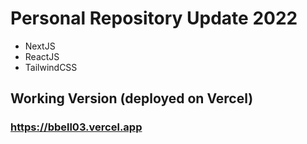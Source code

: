 

# Personal Repository Update 2022
- NextJS
- ReactJS
- TailwindCSS

## Working Version (deployed on Vercel)
### https://bbell03.vercel.app

